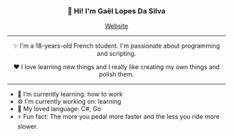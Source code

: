 ﻿<h3 align="center">👋 Hi! I'm Gaël Lopes Da Silva</h3>
<p align="center">
  <a href="https://gael-lopes-da-silva.github.io/MyPortfolio/">Website</a>
</p>

---

<p align="center">✨ I'm a 18-years-old French student. I'm passionate about programming and scripting.</p>

<p align="center">❤️ I love learning new things and I really like creating my own things and polish them.</p>

---

- 🌱 I’m currently learning: how to work
- ⚙️ I'm currently working on: learning
- 📖 My loved language: C#, Go
- ⚡ Fun fact: The more you pedal more faster and the less you ride more slower.
